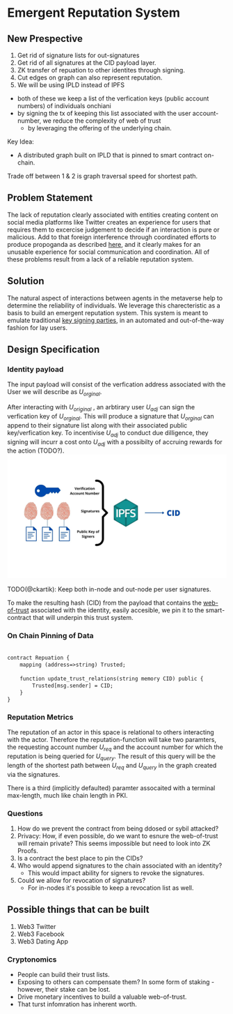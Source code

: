 # Emergent Reputation System

## New Prespective
1. Get rid of signature lists for out-signatures
2. Get rid of all signatures at the CID payload layer.
3. ZK transfer of repuation to other identites through signing.
4. Cut edges on graph can also represent reputation.
5. We will be using IPLD instead of IPFS
- both of these we keep a list of the verfication keys (public account numbers) of individuals onchiani
- by signing the tx of keeping this list associated with the user account-number, we reduce the complexity of web of trust
    - by leveraging the offering of the underlying chain.

Key Idea:
- A distributed graph built on IPLD that is pinned to smart contract on-chain.

Trade off between 1 & 2 is graph traversal speed for shortest path.

## Problem Statement
The lack of reputation clearly associated with entities creating content on social media platforms like Twitter
creates an experience for users that requires them to excercise judgement to decide if an interaction is pure or malicious. Add to that foreign interference through coordinated efforts to produce
propoganda as described 
[here](https://symantec-enterprise-blogs.security.com/blogs/threat-intelligence/twitterbots-propaganda-disinformation),
and it clearly makes for an unusable experience for social communication and coordination. All of these problems result from a lack of a reliable reputation system.

## Solution
The natural aspect of interactions between agents in the metaverse help to determine the reliability of individuals.
We leverage this charecteristic as a basis to build an emergent reputation system. This system is meant to emulate traditional
[key signing parties](https://en.wikipedia.org/wiki/Key_signing_party), in an automated and out-of-the-way fashion for lay users.

## Design Specification

### Identity payload
The input payload will consist of the verfication address associated with the User we will describe as _U<sub>orginal</sub>_.

After interacting with _U<sub>original</sub>_ , an arbtirary user _U<sub>adj</sub>_ can sign the 
verfication key of _U<sub>orginal</sub>_. This will produce a signature that  _U<sub>orginal</sub>_ can append to their 
signature list along with their associated public key/verfication key. To incentivise _U<sub>adj</sub>_ to conduct due dilligence, 
they signing will incurr a cost onto _U<sub>adj</sub>_ with a possibilty of accruing rewards for the action (TODO?).
![](/assets/diag1.jpg)

TODO(@ckartik): Keep both in-node and out-node per user signatures.

To make the resulting hash (CID) from the payload that contains the [web-of-trust](https://en.wikipedia.org/wiki/Web_of_trust) associated with the identity, easily accesible, we pin it to the smart-contract that will underpin this trust system.
### On Chain Pinning of Data
```solidity

contract Repuation {
    mapping (address=>string) Trusted;

    function update_trust_relations(string memory CID) public {
        Trusted[msg.sender] = CID;
    }
}
```
### Reputation Metrics
The reputation of an actor in this space is relational to others interacting with the actor.
Therefore the reputation-function will take two paramters, the requesting account number _U<sub>req</sub>_ and the
account number for which the reputation is being queried for _U<sub>query</sub>_. The result of this query will be the 
length of the shortest path between  _U<sub>req</sub>_ and _U<sub>query</sub>_ in the graph created via the signatures.

There is a third (implicitly defaulted) paramter assocaited with a terminal max-length, much like chain length in PKI.


### Questions
1. How do we prevent the contract from being ddosed or sybil attacked?
2. Privacy: How, if even possible, do we want to esnure the web-of-trust will remain private? This seems impossible but need to look into ZK Proofs.
3. Is a contract the best place to pin the CIDs?
4. Who would append signatures to the chain associated with an identity?
    - This would impact ability for signers to revoke the signatures.
5. Could we allow for revocation of signatures?
    - For in-nodes it's possible to keep a revocation list as well.
## Possible things that can be built
1. Web3 Twitter
2. Web3 Facebook
3. Web3 Dating App

### Cryptonomics
- People can build their trust lists.
- Exposing to others can compensate them? In some form of staking - however, their stake can be lost.
- Drive monetary incentives to build a valuable web-of-trust.
- That turst infomration has inherent worth.